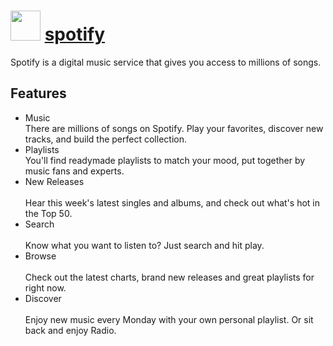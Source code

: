 # <img src="https://cdn.jsdelivr.net/gh/chocolatey-community/chocolatey-coreteampackages@4ad26e5a5ab2b5280e4d57e5b14fcc9d4c6a22c5/icons/spotify.png" width="48" height="48"/> [spotify](https://chocolatey.org/packages/spotify)

Spotify is a digital music service that gives you access to millions of songs.

## Features

- Music<br>
There are millions of songs on Spotify. Play your favorites, discover new tracks, and build the perfect collection.
- Playlists<br> 
You'll find readymade playlists to match your mood, put together by music fans and experts.
- New Releases<br>  
Hear this week's latest singles and albums, and check out what's hot in the Top 50.
- Search<br>  
Know what you want to listen to? Just search and hit play.
- Browse<br>  
Check out the latest charts, brand new releases and great playlists for right now.
- Discover<br>  
Enjoy new music every Monday with your own personal playlist. Or sit back and enjoy Radio.
